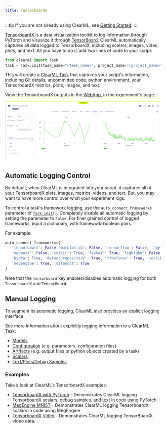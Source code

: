 ```yaml
---
title: TensorboardX
---
```


:::tip
If you are not already using ClearML, see [Getting Started](../getting_started/ds/ds_first_steps.md).
:::

[TensorboardX](https://tensorboardx.readthedocs.io/en/latest/tutorial.html#what-is-tensorboard-x) is a data 
visualization toolkit to log information through PyTorch and visualize it through [TensorBoard](https://www.tensorflow.org/tensorboard). 
ClearML automatically captures all data logged to TensorboardX, including scalars, images, video, plots, and text. All you have 
to do is add two lines of code to your script:

```python
from clearml import Task
task = Task.init(task_name="<task_name>", project_name="<project_name>")
```

This will create a [ClearML Task](../fundamentals/task.md) that captures your script's information, including Git details,
uncommitted code, python environment, your TensorboardX metrics, plots, images, and text. 

View the TensorboardX outputs in the [WebApp](../webapp/webapp_overview.md), in the experiment's page.

![TensorboardX WebApp scalars](../img/examples_pytorch_tensorboardx_03.png)

## Automatic Logging Control 
By default, when ClearML is integrated into your script, it captures all of your TensorboardX plots, images, metrics, videos, and text. 
But, you may want to have more control over what your experiment logs.

To control a task's framework logging, use the `auto_connect_frameworks` parameter of [`Task.init()`](../references/sdk/task.md#taskinit). 
Completely disable all automatic logging by setting the parameter to `False`. For finer grained control of logged 
frameworks, input a dictionary, with framework-boolean pairs.

For example:

```python
auto_connect_frameworks={
   'tensorboard': False,'matplotlib': False, 'tensorflow': False,  'pytorch': True,
   'xgboost': False, 'scikit': True, 'fastai': True, 'lightgbm': False,
   'hydra': True, 'detect_repository': True, 'tfdefines': True, 'joblib': True,
   'megengine': True, 'catboost': True
}
```

Note that the `tensorboard` key enables/disables automatic logging for both `TensorboardX` and `TensorBoard`. 

## Manual Logging
To augment its automatic logging, ClearML also provides an explicit logging interface.

See more information about explicitly logging information to a ClearML Task:
* [Models](../clearml_sdk/model_sdk.md#manually-logging-models)
* [Configuration](../clearml_sdk/task_sdk.md#configuration) (e.g. parameters, configuration files)
* [Artifacts](../clearml_sdk/task_sdk.md#artifacts) (e.g. output files or python objects created by a task)
* [Scalars](../clearml_sdk/task_sdk.md#scalars) 
* [Text/Plots/Debug Samples](../fundamentals/logger.md#manual-reporting)

### Examples

Take a look at ClearML’s TensorboardX examples: 

* [TensorboardX with PyTorch](../guides/frameworks/tensorboardx/tensorboardx.md) - Demonstrates ClearML logging TensorboardX scalars, debug 
  samples, and text in code using PyTorch
* [MegEngine MNIST](../guides/frameworks/megengine/megengine_mnist.md) - Demonstrates ClearML logging TensorboardX scalars in code using MegEngine
* [TensorboardX Video](../guides/frameworks/tensorboardx/video_tensorboardx.md) - Demonstrates ClearML logging TensorBoardX video data. 
